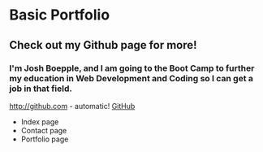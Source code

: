 # Basic Portfolio

## Check out my Github page for more!

### I'm Josh Boepple, and I am going to the Boot Camp to further my education in Web Development and Coding so I can get a job in that field.


http://github.com - automatic!
[GitHub](https://github.com/jboe26/Basic-Portfolio)

* Index page
* Contact page
* Portfolio page


